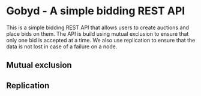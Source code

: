 # Gobyd - A simple bidding REST API

This is a simple bidding REST API that allows users to create auctions and place bids on them.
The API is build using mutual exclusion to ensure that only one bid is accepted at a time.
We also use replication to ensure that the data is not lost in case of a failure on a node.

## Mutual exclusion

## Replication
